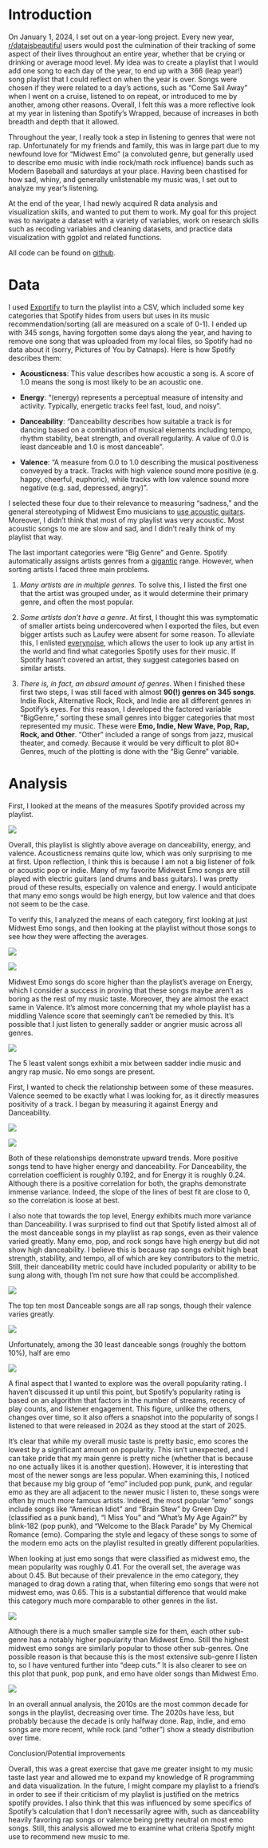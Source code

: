 
# Introduction 

On January 1, 2024, I set out on a year-long project. Every new year, [r/dataisbeautiful](https://www.reddit.com/r/dataisbeautiful/) users would post the culmination of their tracking of some aspect of their lives throughout an entire year, whether that be crying or drinking or average mood level. My idea was to create a playlist that I would add one song to each day of the year, to end up with a 366 (leap year!) song playlist that I could reflect on when the year is over. Songs were chosen if they were related to a day’s actions, such as “Come Sail Away” when I went on a cruise, listened to on repeat, or introduced to me by another, among other reasons. Overall, I felt this was a more reflective look at my year in listening than Spotify’s Wrapped, because of increases in both breadth and depth that it allowed.

  

Throughout the year, I really took a step in listening to genres that were not rap. Unfortunately for my friends and family, this was in large part due to my newfound love for “Midwest Emo” (a convoluted genre, but generally used to describe emo music with indie rock/math rock influence) bands such as Modern Baseball and saturdays at your place. Having been chastised for how sad, whiny, and generally unlistenable my music was, I set out to analyze my year’s listening.

  

At the end of the year, I had newly acquired R data analysis and visualization skills, and wanted to put them to work. My goal for this project was to navigate a dataset with a variety of variables, work on research skills such as recoding variables and cleaning datasets, and practice data visualization with ggplot and related functions.

  
All code can be found on [github](https://github.com/tobywinick/spotify/blob/main/spotify.R).
  

# Data

  

I used [Exportify](https://exportify.net/) to turn the playlist into a CSV, which included some key categories that Spotify hides from users but uses in its music recommendation/sorting (all are measured on a scale of 0-1). I ended up with 345 songs, having forgotten some days along the year, and having to remove one song that was uploaded from my local files, so Spotify had no data about it (sorry, Pictures of You by Catnaps). Here is how Spotify describes them:

  

-   **Acousticness**: This value describes how acoustic a song is. A score of 1.0 means the song is most likely to be an acoustic one.
    
-   **Energy**: “(energy) represents a perceptual measure of intensity and activity. Typically, energetic tracks feel fast, loud, and noisy”.
    
-   **Danceability**: “Danceability describes how suitable a track is for dancing based on a combination of musical elements including tempo, rhythm stability, beat strength, and overall regularity. A value of 0.0 is least danceable and 1.0 is most danceable”.
    
-   **Valence**: “A measure from 0.0 to 1.0 describing the musical positiveness conveyed by a track. Tracks with high valence sound more positive (e.g. happy, cheerful, euphoric), while tracks with low valence sound more negative (e.g. sad, depressed, angry)”.
    

  

I selected these four due to their relevance to measuring “sadness,” and the general stereotyping of Midwest Emo musicians to [use acoustic guitars](https://uk.pinterest.com/pin/midwest-emo-folk-emoji--612137774387627218/). Moreover, I didn’t think that most of my playlist was very acoustic. Most acoustic songs to me are slow and sad, and I didn’t really think of my playlist that way.

  
  

The last important categories were “Big Genre” and Genre. Spotify automatically assigns artists genres from a [gigantic](https://www.polyesterzine.com/features/spotify-daylist-ai-playlist-title) range. However, when sorting artists I faced three main problems.

  

1.  *Many artists are in multiple genres*. To solve this, I listed the first one that the artist was grouped under, as it would determine their primary genre, and often the most popular.
    
2.  *Some artists don’t have a genre*. At first, I thought this was symptomatic of smaller artists being undercovered when I exported the files, but even bigger artists such as Laufey were absent for some reason. To alleviate this, I enlisted [everynoise](http://everynoise.com), which allows the user to look up any artist in the world and find what categories Spotify uses for their music. If Spotify hasn’t covered an artist, they suggest categories based on similar artists.
    
3.  *There is, in fact, an absurd amount of genres*. When I finished these first two steps, I was still faced with almost **90(!) genres on 345 songs**. Indie Rock, Alternative Rock, Rock, and Indie are all different genres in Spotify’s eyes. For this reason, I developed the factored variable “BigGenre,” sorting these small genres into bigger categories that most represented my music. These were **Emo, Indie, New Wave, Pop, Rap, Rock, and Other**. “Other” included a range of songs from jazz, musical theater, and comedy. Because it would be very difficult to plot 80+ Genres, much of the plotting is done with the “Big Genre” variable.
    

  

# Analysis

  

First, I looked at the means of the measures Spotify provided across my playlist.

  

![](https://lh7-rt.googleusercontent.com/docsz/AD_4nXdVdicF0mlhWpUxFeXdYAcIX3lPcQueZ4DWY3XfgIz8tNI3ndl1ZROrxNFfEN6zStl6kfDF3LRsMnIJTDf2SCsYeZh_xq6pfzo9kzMJmiGuG6SKPX-34z80dCbnvnmDRph6Q097sg?key=eBRGzX71RG5sf91yVSujMwo-)

  

Overall, this playlist is slightly above average on danceability, energy, and valence. Acousticness remains quite low, which was only surprising to me at first. Upon reflection, I think this is because I am not a big listener of folk or acoustic pop or indie. Many of my favorite Midwest Emo songs are still played with electric guitars (and drums and bass guitars). I was pretty proud of these results, especially on valence and energy. I would anticipate that many emo songs would be high energy, but low valence and that does not seem to be the case.

  

To verify this, I analyzed the means of each category, first looking at just Midwest Emo songs, and then looking at the playlist without those songs to see how they were affecting the averages.

  

![](https://lh7-rt.googleusercontent.com/docsz/AD_4nXdBhjyfXAQGCQcoKV30tLprcaNvGoS_1Bn1y9sq3RnJBck9MBGY6EoD0-8vcDMx3HQPnS6MrHIRuVxOFqAuVCtragLl4GqeabMhaiSc55UbeFhWpCh8KM2XckQfFLhQf0rpgbjA?key=eBRGzX71RG5sf91yVSujMwo-)

  



![](https://lh7-rt.googleusercontent.com/docsz/AD_4nXcuIrOCRKV5aF1Urh6hdkPu1jh0chUu6mRtRKf_XH2OJaJhGN4TwrFDMavJAomcKHn_HT5khAex9Ww8TvhieTLSCkptl8bns_ftiVZX4MiAIjljoqJ8LzZVqteBd66BARb3wVvw?key=eBRGzX71RG5sf91yVSujMwo-)

  
  

Midwest Emo songs do score higher than the playlist’s average on Energy, which I consider a success in proving that these songs maybe aren’t as boring as the rest of my music taste. Moreover, they are almost the exact same in Valence. It’s almost more concerning that my whole playlist has a middling Valence score that seemingly can’t be remedied by this. It’s possible that I just listen to generally sadder or angrier music across all genres.

  

![](https://lh7-rt.googleusercontent.com/docsz/AD_4nXdahR9g55Shy-1Z88R9Id4k2re8YnBfG3O4qu5vseG4-jSoIM_2Yg-g2fBwBbGZBKwMmKNq4_K3FxH3MTw77QG_dbvzKNJSNEUB67j65WWg70KxXt5zhnHq4ANJzfJqOiH-pDO1?key=eBRGzX71RG5sf91yVSujMwo-)

The 5 least valent songs exhibit a mix between sadder indie music and angry rap music. No emo songs are present.

  

First, I wanted to check the relationship between some of these measures. Valence seemed to be exactly what I was looking for, as it directly measures positivity of a track. I began by measuring it against Energy and Danceability.

  
  

![](https://lh7-rt.googleusercontent.com/docsz/AD_4nXfEiDeNHP-mEWHrZ7iVX2wbCfw9xbdxqF7RZT45UTrf_0JnjZW0A1J3yLqi81JEWrBhLptn24QnflSDKWTAlkFp4h-lsbXd210N5nzru5wD2cQ9j-0-W936Y8jMXSGI6wme0d9Hdw?key=eBRGzX71RG5sf91yVSujMwo-)

  

![](https://lh7-rt.googleusercontent.com/docsz/AD_4nXeZLK7xD_cNliNJ5mAp2XWMpTmuxt4sRG03GBUmxX2DgFeHPltTVklGuRxsa3gXFlFZtBHIpOHVfd25jdPXn5uhelAvenSAS291sSxySw--6kVwnBqc7LfyXO9QLAZIGu6cuQMWdQ?key=eBRGzX71RG5sf91yVSujMwo-)

  
  
  

Both of these relationships demonstrate upward trends. More positive songs tend to have higher energy and danceability. For Danceability, the correlation coefficient is roughly 0.192, and for Energy it is roughly 0.24. Although there is a positive correlation for both, the graphs demonstrate immense variance. Indeed, the slope of the lines of best fit are close to 0, so the correlation is loose at best.

  

I also note that towards the top level, Energy exhibits much more variance than Danceability. I was surprised to find out that Spotify listed almost all of the most danceable songs in my playlist as rap songs, even as their valence varied greatly. Many emo, pop, and rock songs have high energy but did not show high danceability. I believe this is because rap songs exhibit high beat strength, stability, and tempo, all of which are key contributors to the metric. Still, their danceability metric could have included popularity or ability to be sung along with, though I’m not sure how that could be accomplished.

  

![](https://lh7-rt.googleusercontent.com/docsz/AD_4nXduHeEZ8PlKTBgbnqDr5ihINiNn3ofiD_nujzclOclFCDM3RfswTygpyClwieIzwqeDDFMsP4ot0A8BbeTrSUEL8XE4E1YPHaruepDbxMumj_AaKLrL6A7M0tKE0ZXZGwq8FcuF?key=eBRGzX71RG5sf91yVSujMwo-)

  

The top ten most Danceable songs are all rap songs, though their valence varies greatly.

  

![](https://lh7-rt.googleusercontent.com/docsz/AD_4nXca6CWiMYR0qPhgcCvk3ZxKf_On4jqEVDRP4TJeDs19f2M3XS-hzzml9XPDBbWPTGUPAsHmJ2M0WA_WDpMnANfg74uEMchuRFgZla6pViBGoBelVAllKJMPIMdCzaOQEw0ghsq3Pg?key=eBRGzX71RG5sf91yVSujMwo-)

Unfortunately, among the 30 least danceable songs (roughly the bottom 10%), half are emo

  
  
  
  

![](https://lh7-rt.googleusercontent.com/docsz/AD_4nXcLNWHyYnc0Z8kgcmZtt2fQFE7trbQhDN1MUpOO9n5Iu4C311XnR2q4p3tVAi3mMNFOCVAFcPjHXQjdYtGclxSEGMnshSKkE5fkDlGx-Pw7f7AN7zNwvjcAb7QxxCIuPoe-NK8SKQ?key=eBRGzX71RG5sf91yVSujMwo-)

  

A final aspect that I wanted to explore was the overall popularity rating. I haven’t discussed it up until this point, but Spotify’s popularity rating is based on an algorithm that factors in the number of streams, recency of play counts, and listener engagement. This figure, unlike the others, changes over time, so it also offers a snapshot into the popularity of songs I listened to that were released in 2024 as they stood at the start of 2025.

  

It’s clear that while my overall music taste is pretty basic, emo scores the lowest by a significant amount on popularity. This isn’t unexpected, and I can take pride that my main genre is pretty niche (whether that is because no one actually likes it is another question). However, it is interesting that most of the newer songs are less popular. When examining this, I noticed that because my big group of “emo” included pop punk, punk, and regular emo as they are all adjacent to the newer music I listen to, these songs were often by much more famous artists. Indeed, the most popular “emo” songs include songs like “American Idiot” and “Brain Stew” by Green Day (classified as a punk band), “I Miss You” and “What’s My Age Again?” by blink-182 (pop punk), and “Welcome to the Black Parade” by My Chemical Romance (emo). Comparing the style and legacy of these songs to some of the modern emo acts on the playlist resulted in greatly different popularities.

  

When looking at just emo songs that were classified as midwest emo, the mean popularity was roughly 0.41. For the overall set, the average was  about 0.45. But because of their prevalence in the emo category, they managed to drag down a rating that, when filtering emo songs that were not midwest emo, was 0.65. This is a substantial difference that would make this category much more comparable to other genres in the list.

  

![](https://lh7-rt.googleusercontent.com/docsz/AD_4nXfp7Gqis03Tb-4wuaX7HCEfVogICe_c8cP3SN5W4DJBWiQXAtnKX0uasnArBLeGSzmrQpFBzIfSlJQfIyKHdwaf7LZJ8ynhfxORgAz_AHUKdNkziIMpHWfV4cPQexTJAVmut3Sk6Q?key=eBRGzX71RG5sf91yVSujMwo-)

  

Although there is a much smaller sample size for them, each other sub-genre has a notably higher popularity than Midwest Emo. Still the highest midwest emo songs are similarly popular to those other sub-genres. One possible reason is that because this is the most extensive sub-genre I listen to, so I have ventured further into “deep cuts.” It is also clearer to see on this plot that punk, pop punk, and emo have older songs than Midwest Emo.

  
  

![](https://lh7-rt.googleusercontent.com/docsz/AD_4nXdFzhe1jyZ-OwZHLGI9TlNahBLZDL23-D1up99kzVzf5vWQNvoWza6wnj56anTeGoZJjXw9Xw0NVYjiQL_7WHUrmdmXJiGt2lj7pDJSwakiUH5bhdyBahhuJuXo9RHOXF2-Z_4AGw?key=eBRGzX71RG5sf91yVSujMwo-)

  

In an overall annual analysis, the 2010s are the most common decade for songs in the playlist, decreasing over time. The 2020s have less, but probably because the decade is only halfway done. Rap, indie, and emo songs are more recent, while rock (and “other”) show a steady distribution over time.

  

Conclusion/Potential improvements

  

Overall, this was a great exercise that gave me greater insight to my music taste last year and allowed me to expand my knowledge of R programming and data visualization. In the future, I might compare my playlist to a friend’s in order to see if their criticism of my playlist is justified on the metrics spotify provides. I also think that this was influenced by some specifics of Spotify’s calculation that I don’t necessarily agree with, such as danceability heavily favoring rap songs or valence being pretty neutral on most emo songs. Still, this analysis allowed me to examine what criteria Spotify might use to recommend new music to me.

